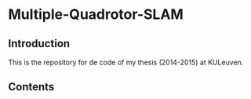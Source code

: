 Multiple-Quadrotor-SLAM
=======================

Introduction
------------

This is the repository for de code of my thesis (2014-2015) at KULeuven.


Contents
--------

